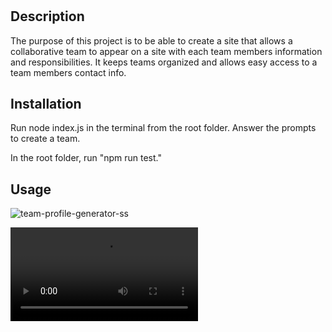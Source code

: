 # <team-profile-generator>

## Description

The purpose of this project is to be able to create a site that allows a collaborative team to appear on a site with each team members information and responsibilities. It keeps teams organized and allows easy access to a team members contact info.


## Installation

Run node index.js in the terminal from the root folder. Answer the prompts to create a team.

In the root folder, run "npm run test."

## Usage

![team-profile-generator-ss](assets/images/ss.png)

![video-walkthrough-team-profile-generator](assets/walkthrough-video/team-profile-generator-walkthrough.mov)
